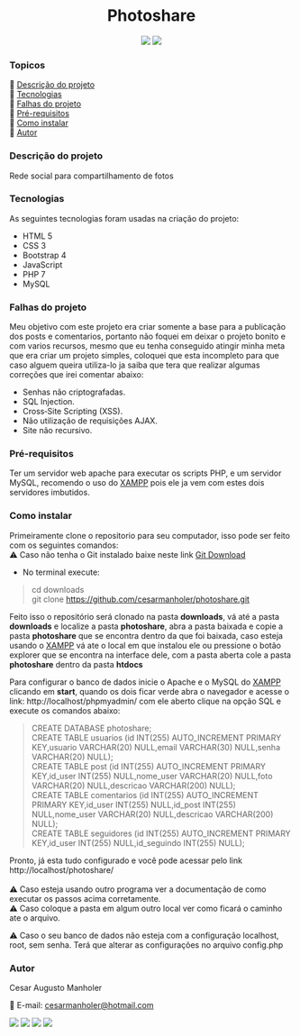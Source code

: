<h1 align="center">Photoshare</h1>

<p align="center">
<img src="https://img.shields.io/static/v1?label=License&message=MIT&color=blue&style=for-the-badge"/> <img src="https://img.shields.io/static/v1?label=Status&message=Incompleto&color=orange&style=for-the-badge"/>
</p>

### Topicos
:large_blue_diamond: [Descrição do projeto](https://github.com/cesarmanholer/photoshare/blob/main/README.md#descri%C3%A7%C3%A3o-do-projeto)<br>
:large_blue_diamond: [Tecnologias](https://github.com/cesarmanholer/photoshare/blob/main/README.md#tecnologias)<br>
:large_blue_diamond: [Falhas do projeto](https://github.com/cesarmanholer/photoshare/blob/main/README.md#falhas-do-projeto)<br>
:large_blue_diamond: [Pré-requisitos](https://github.com/cesarmanholer/photoshare/blob/main/README.md#pr%C3%A9-requisitos)<br>
:large_blue_diamond: [Como instalar](https://github.com/cesarmanholer/photoshare/blob/main/README.md#como-instalar)<br>
:large_blue_diamond: [Autor](https://github.com/cesarmanholer/photoshare/blob/main/README.md#autor)<br>

### Descrição do projeto
Rede social para compartilhamento de fotos

### Tecnologias
As seguintes tecnologias foram usadas na criação do projeto:
- HTML 5
- CSS 3
- Bootstrap 4
- JavaScript
- PHP 7
- MySQL

### Falhas do projeto
Meu objetivo com este projeto era criar somente a base para a publicação dos posts e comentarios, portanto não foquei em deixar o projeto bonito e com varios recursos, mesmo que eu tenha conseguido atingir minha meta que era criar um projeto simples, coloquei que esta incompleto para que caso alguem queira utiliza-lo ja saiba que tera que realizar algumas correções que irei comentar abaixo:

- Senhas não criptografadas.
- SQL Injection.
- Cross‑Site Scripting (XSS).
- Não utilização de requisições AJAX.
- Site não recursivo.

### Pré-requisitos
Ter um servidor web apache para executar os scripts PHP, e um servidor MySQL, recomendo o uso do [XAMPP](https://www.apachefriends.org/pt_br/index.html) pois ele ja vem com estes dois servidores imbutidos.

### Como instalar
Primeiramente clone o repositorio para seu computador, isso pode ser feito com os seguintes comandos:<br>
:warning: Caso não tenha o Git instalado baixe neste link [Git Download](https://git-scm.com/downloads)
- No terminal execute:
> cd downloads<br>
> git clone https://github.com/cesarmanholer/photoshare.git

Feito isso o repositório será clonado na pasta **downloads**, vá até a pasta **downloads** e localize a pasta **photoshare**, abra a pasta baixada e copie a pasta **photoshare** que se encontra dentro da que foi baixada, caso esteja usando o [XAMPP](https://www.apachefriends.org/pt_br/index.html) vá ate o local em que instalou ele ou pressione o botão explorer que se encontra na interface dele, com a pasta aberta cole a pasta **photoshare** dentro da pasta **htdocs**

Para configurar o banco de dados inicie o Apache e o MySQL do [XAMPP](https://www.apachefriends.org/pt_br/index.html) clicando em **start**, quando os dois ficar verde abra o navegador e acesse o link: http://localhost/phpmyadmin/ com ele aberto clique na opção SQL e execute os comandos abaixo:
> CREATE DATABASE photoshare;<br>
> CREATE TABLE usuarios (id INT(255) AUTO_INCREMENT PRIMARY KEY,usuario VARCHAR(20) NULL,email VARCHAR(30) NULL,senha VARCHAR(20) NULL);<br>
> CREATE TABLE post (id INT(255) AUTO_INCREMENT PRIMARY KEY,id_user INT(255) NULL,nome_user VARCHAR(20) NULL,foto VARCHAR(20) NULL,descricao VARCHAR(200) NULL);<br>
> CREATE TABLE comentarios (id INT(255) AUTO_INCREMENT PRIMARY KEY,id_user INT(255) NULL,id_post INT(255) NULL,nome_user VARCHAR(20) NULL,descricao VARCHAR(200) NULL);<br>
> CREATE TABLE seguidores (id INT(255) AUTO_INCREMENT PRIMARY KEY,id_user INT(255) NULL,id_seguindo INT(255) NULL);<br>

Pronto, já esta tudo configurado e você pode acessar pelo link http://localhost/photoshare/<br><br>
:warning: Caso esteja usando outro programa ver a documentação de como executar os passos acima corretamente.<br>
:warning: Caso coloque a pasta em algum outro local ver como ficará o caminho ate o arquivo.

:warning: Caso o seu banco de dados não esteja com a configuração localhost, root, sem senha. Terá que alterar as configurações no arquivo config.php

### Autor

Cesar Augusto Manholer

:e-mail: E-mail: cesarmanholer@hotmail.com

<a href="https://www.facebook.com/cesaraugusto.manholer/"><img src="https://img.shields.io/static/v1?label=&message=Facebook&color=blue&style=for-the-badge"/></a>
<a href="https://www.instagram.com/cesar_manholer/"><img src="https://img.shields.io/static/v1?label=&message=Instagram&color=red&style=for-the-badge"/></a>
<a href="https://www.linkedin.com/in/cesarmanholer/"><img src="https://img.shields.io/static/v1?label=&message=Linkedin&color=blue&style=for-the-badge"/></a>
<a href="https://github.com/cesarmanholer"><img src="https://img.shields.io/static/v1?label=&message=Github&color=black&style=for-the-badge"/></a>
